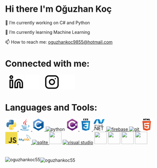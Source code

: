 # Hi there I'm Oğuzhan Koç

🔭 I’m currently working on C# and Python

🌱 I’m currently learning Machine Learning

📫 How to reach me: oguzhankoc9855@hotmail.com

# Connected with me:

&nbsp;&nbsp;
[![website](./img/linkedin-light.svg)](https://www.linkedin.com/in/oguzhan9855/#gh-light-mode-only)
[![website](./img/linkedin-dark.svg)](https://www.linkedin.com/in/oguzhan9855/#gh-dark-mode-only)
&nbsp;&nbsp;
[![website](./img/instagram-light.svg)](https://www.instagram.com/kcoguz/#gh-light-mode-only)
[![website](./img/instagram-dark.svg)](https://www.instagram.com/kcoguz/#gh-dark-mode-only)

# Languages and Tools:

<a href="https://www.python.org" target="_blank"> <img src="https://raw.githubusercontent.com/devicons/devicon/master/icons/python/python-original.svg" alt="python" width="40" height="40"/> </a><a href="https://www.java.com" target="_blank"> <img src="https://raw.githubusercontent.com/devicons/devicon/master/icons/java/java-original.svg" alt="java" width="40" height="40"/> </a>
 <a href="https://www.cprogramming.com/" target="_blank"> <img src="https://raw.githubusercontent.com/devicons/devicon/master/icons/c/c-original.svg" alt="c" width="40" height="40"/> </a><a > <img src="https://user-images.githubusercontent.com/58952369/180606646-173f28df-9b90-42f0-9170-20a966c19d8d.png" alt="python" width="40" height="40"/> </a> <a href="https://www.w3schools.com/cs/" target="_blank"> <img src="https://raw.githubusercontent.com/devicons/devicon/master/icons/csharp/csharp-original.svg" alt="csharp" width="40" height="40"/> </a> <a href="https://www.w3schools.com/css/" target="_blank"> <img src="https://raw.githubusercontent.com/devicons/devicon/master/icons/css3/css3-original-wordmark.svg" alt="css3" width="40" height="40"/> </a>  <a href="https://dotnet.microsoft.com/" target="_blank"> <img src="https://raw.githubusercontent.com/devicons/devicon/master/icons/dot-net/dot-net-original-wordmark.svg" alt="dotnet" width="40" height="40"/> </a> <a href="https://firebase.google.com/" target="_blank"> <img src="https://www.vectorlogo.zone/logos/firebase/firebase-icon.svg" alt="firebase" width="40" height="40"/> </a><a href="https://git-scm.com/" target="_blank"> <img src="https://www.vectorlogo.zone/logos/git-scm/git-scm-icon.svg" alt="git" width="40" height="40"/> </a> <a href="https://www.w3.org/html/" target="_blank"> <img src="https://raw.githubusercontent.com/devicons/devicon/master/icons/html5/html5-original-wordmark.svg" alt="html5" width="40" height="40"/> </a>  <a href="https://developer.mozilla.org/en-US/docs/Web/JavaScript" target="_blank"> <img src="https://raw.githubusercontent.com/devicons/devicon/master/icons/javascript/javascript-original.svg" alt="javascript" width="40" height="40"/> </a><a href="https://www.mysql.com/" target="_blank"> <img src="https://raw.githubusercontent.com/devicons/devicon/master/icons/mysql/mysql-original-wordmark.svg" alt="mysql" width="40" height="40"/> </a>   <a href="https://www.sqlite.org/" target="_blank"> <img src="https://www.vectorlogo.zone/logos/sqlite/sqlite-icon.svg" alt="sqlite" width="40" height="40"/> </a> 
<a href="https://code.visualstudio.com/" rel="nofollow"><img src="https://camo.githubusercontent.com/2f7d9c653bd1edd735b3db07d7c4b47ae45959e17c14053fa4f543ac93cc1a8c/68747470733a2f2f696d672e69636f6e73382e636f6d2f636f6c6f722f34382f3030303030302f76697375616c2d73747564696f2d636f64652d323031392e706e67" width="40" height="40" data-canonical-src="https://img.icons8.com/color/48/000000/visual-studio-code-2019.png" style="max-width: 100%;"></a>
<a href="https://visualstudio.microsoft.com/tr/vs/" rel="nofollow">
      <img src="https://camo.githubusercontent.com/6654077c582dc7a931a7f54d124ef1df886e09989128f3281e25f8390e41da8b/68747470733a2f2f696d672e69636f6e73382e636f6d2f636f6c6f722f34382f3030303030302f76697375616c2d73747564696f2e706e67" alt="visual studio" height="40" width="40" data-canonical-src="https://img.icons8.com/color/48/000000/visual-studio.png" style="max-width: 100%;"></a>
<a > <img src="https://user-images.githubusercontent.com/58952369/180606891-d68cc88b-4e4a-475b-89c7-74f9095ba09c.png"  width="40" height="40"/> </a>
<a > <img src="https://user-images.githubusercontent.com/58952369/180606831-6850d90a-ef12-499d-88a2-0fa757eea698.png"  width="40" height="40"/> </a>
<a > <img src="https://user-images.githubusercontent.com/58952369/180606805-f3d14a74-1bb1-4594-9358-877977d827f7.png"  width="40" height="40"/> </a>
<a > <img src="https://user-images.githubusercontent.com/58952369/180606741-c99caac4-0ee5-4d5f-abd2-249c8effd495.png"  width="40" height="40"/> </a>
      

#
<p>
<img align="left" src="https://github-readme-stats.vercel.app/api/top-langs?username=oguzhankoc55&show_icons=true&theme=dark&locale=en&layout=compact" alt="oguzhankoc55" />
</p>

#

<p>
<img align="center" src="https://github-readme-stats.vercel.app/api?username=oguzhankoc55&show_icons=true&theme=dark&title_color=f2f2f2&text_color=009999&locale=en" alt="oguzhankoc55" /></p>

